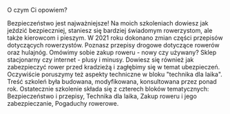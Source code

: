  O czym Ci opowiem?

Bezpieczeństwo jest najważniejsze! Na moich szkoleniach dowiesz jak jeździć bezpieczniej, staniesz się bardziej świadomym rowerzystom, ale także kierowcom i pieszym. W 2021 roku dokonano zmian części przepisów dotyczących rowerzystów. Poznasz przepisy drogowe dotyczące rowerów oraz hulajnóg. Omówimy sobie zakup roweru - nowy czy używany? Sklep stacjonarny czy internet - plusy i minusy. Dowiesz się również jak zabezpieczyć rower przed kradzieżą i zagłębimy się w temat ubezpieczeń. Oczywiście poruszymy też aspekty techniczne w bloku "technika dla laika". Treść szkoleń była budowana, modyfikowana, konsultowana przez ponad rok. Ostatecznie szkolenie składa się z czterech bloków tematycznych: Bezpieczeństwo i przepisy, Technika dla laika, Zakup roweru i jego zabezpieczanie, Pogaduchy rowerowe. 
